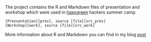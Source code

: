 The project contains the R and Markdown files of presentation and workshop which were used in [haxogreen][hack] hackers summer camp.


    [Prensentation][pres], source [file][src_pres]
    [Workshop][work], source [file][src_work]

More information about R and Markdown you can find in my blog [post][post]

[hack]: www.haxogreen.lu
[pres]: http://dl.dropbox.com/u/6360678/presentation.html
[work]: http://dl.dropbox.com/u/6360678/workshop.html
[src_pres]: https://github.com/kafka399/haxogreen.lu/blob/master/presentation.Rmd
[src_work]: https://github.com/kafka399/haxogreen.lu/blob/master/workshop.Rmd
[post]: http://www.investuotojas.eu/2012/08/01/building-a-presentation-report-or-paper-in-r/

